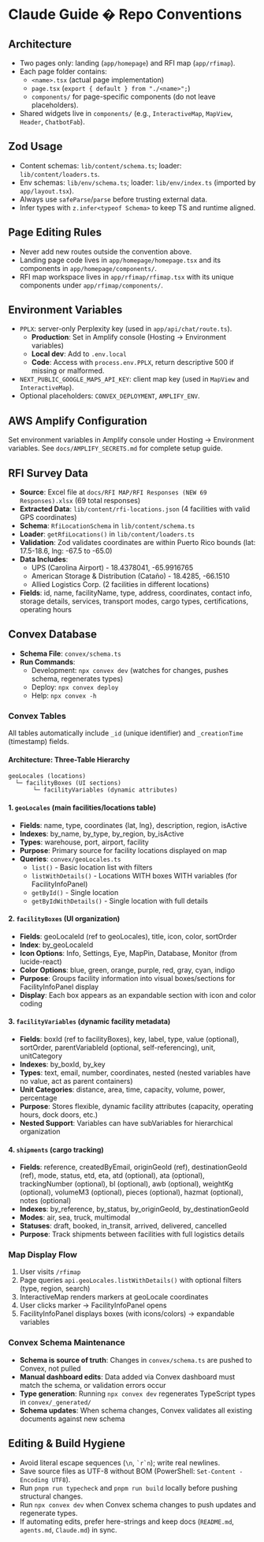 # Claude Guide � Repo Conventions

## Architecture
- Two pages only: landing (`app/homepage`) and RFI map (`app/rfimap`).
- Each page folder contains:
  - `<name>.tsx` (actual page implementation)
  - `page.tsx` (`export { default } from "./<name>";`)
  - `components/` for page-specific components (do not leave placeholders).
- Shared widgets live in `components/` (e.g., `InteractiveMap`, `MapView`, `Header`, `ChatbotFab`).

## Zod Usage
- Content schemas: `lib/content/schema.ts`; loader: `lib/content/loaders.ts`.
- Env schemas: `lib/env/schema.ts`; loader: `lib/env/index.ts` (imported by `app/layout.tsx`).
- Always use `safeParse`/`parse` before trusting external data.
- Infer types with `z.infer<typeof Schema>` to keep TS and runtime aligned.

## Page Editing Rules
- Never add new routes outside the convention above.
- Landing page code lives in `app/homepage/homepage.tsx` and its components in `app/homepage/components/`.
- RFI map workspace lives in `app/rfimap/rfimap.tsx` with its unique components under `app/rfimap/components/`.

## Environment Variables
- `PPLX`: server-only Perplexity key (used in `app/api/chat/route.ts`).
  - **Production**: Set in Amplify console (Hosting -> Environment variables)
  - **Local dev**: Add to `.env.local`
  - **Code**: Access with `process.env.PPLX`, return descriptive 500 if missing or malformed.
- `NEXT_PUBLIC_GOOGLE_MAPS_API_KEY`: client map key (used in `MapView` and `InteractiveMap`).
- Optional placeholders: `CONVEX_DEPLOYMENT`, `AMPLIFY_ENV`.

## AWS Amplify Configuration
Set environment variables in Amplify console under Hosting → Environment variables.
See `docs/AMPLIFY_SECRETS.md` for complete setup guide.

## RFI Survey Data
- **Source**: Excel file at `docs/RFI MAP/RFI Responses (NEW 69 Responses).xlsx` (69 total responses)
- **Extracted Data**: `lib/content/rfi-locations.json` (4 facilities with valid GPS coordinates)
- **Schema**: `RfiLocationSchema` in `lib/content/schema.ts`
- **Loader**: `getRfiLocations()` in `lib/content/loaders.ts`
- **Validation**: Zod validates coordinates are within Puerto Rico bounds (lat: 17.5-18.6, lng: -67.5 to -65.0)
- **Data Includes**:
  - UPS (Carolina Airport) - 18.4378041, -65.9916765
  - American Storage & Distribution (Cataño) - 18.4285, -66.1510
  - Allied Logistics Corp. (2 facilities in different locations)
- **Fields**: id, name, facilityName, type, address, coordinates, contact info, storage details, services, transport modes, cargo types, certifications, operating hours

## Convex Database
- **Schema File**: `convex/schema.ts`
- **Run Commands**:
  - Development: `npx convex dev` (watches for changes, pushes schema, regenerates types)
  - Deploy: `npx convex deploy`
  - Help: `npx convex -h`

### Convex Tables
All tables automatically include `_id` (unique identifier) and `_creationTime` (timestamp) fields.

#### Architecture: Three-Table Hierarchy
```
geoLocales (locations)
  └─ facilityBoxes (UI sections)
       └─ facilityVariables (dynamic attributes)
```

#### 1. `geoLocales` (main facilities/locations table)
- **Fields**: name, type, coordinates {lat, lng}, description, region, isActive
- **Indexes**: by_name, by_type, by_region, by_isActive
- **Types**: warehouse, port, airport, facility
- **Purpose**: Primary source for facility locations displayed on map
- **Queries**: `convex/geoLocales.ts`
  - `list()` - Basic location list with filters
  - `listWithDetails()` - Locations WITH boxes WITH variables (for FacilityInfoPanel)
  - `getById()` - Single location
  - `getByIdWithDetails()` - Single location with full details

#### 2. `facilityBoxes` (UI organization)
- **Fields**: geoLocaleId (ref to geoLocales), title, icon, color, sortOrder
- **Index**: by_geoLocaleId
- **Icon Options**: Info, Settings, Eye, MapPin, Database, Monitor (from lucide-react)
- **Color Options**: blue, green, orange, purple, red, gray, cyan, indigo
- **Purpose**: Groups facility information into visual boxes/sections for FacilityInfoPanel display
- **Display**: Each box appears as an expandable section with icon and color coding

#### 3. `facilityVariables` (dynamic facility metadata)
- **Fields**: boxId (ref to facilityBoxes), key, label, type, value (optional), sortOrder, parentVariableId (optional, self-referencing), unit, unitCategory
- **Indexes**: by_boxId, by_key
- **Types**: text, email, number, coordinates, nested (nested variables have no value, act as parent containers)
- **Unit Categories**: distance, area, time, capacity, volume, power, percentage
- **Purpose**: Stores flexible, dynamic facility attributes (capacity, operating hours, dock doors, etc.)
- **Nested Support**: Variables can have subVariables for hierarchical organization

#### 4. `shipments` (cargo tracking)
- **Fields**: reference, createdByEmail, originGeoId (ref), destinationGeoId (ref), mode, status, etd, eta, atd (optional), ata (optional), trackingNumber (optional), bl (optional), awb (optional), weightKg (optional), volumeM3 (optional), pieces (optional), hazmat (optional), notes (optional)
- **Indexes**: by_reference, by_status, by_originGeoId, by_destinationGeoId
- **Modes**: air, sea, truck, multimodal
- **Statuses**: draft, booked, in_transit, arrived, delivered, cancelled
- **Purpose**: Track shipments between facilities with full logistics details

### Map Display Flow
1. User visits `/rfimap`
2. Page queries `api.geoLocales.listWithDetails()` with optional filters (type, region, search)
3. InteractiveMap renders markers at geoLocale coordinates
4. User clicks marker → FacilityInfoPanel opens
5. FacilityInfoPanel displays boxes (with icons/colors) → expandable variables

### Convex Schema Maintenance
- **Schema is source of truth**: Changes in `convex/schema.ts` are pushed to Convex, not pulled
- **Manual dashboard edits**: Data added via Convex dashboard must match the schema, or validation errors occur
- **Type generation**: Running `npx convex dev` regenerates TypeScript types in `convex/_generated/`
- **Schema updates**: When schema changes, Convex validates all existing documents against new schema

## Editing & Build Hygiene
- Avoid literal escape sequences (`\n`, `` `r`n ``); write real newlines.
- Save source files as UTF-8 without BOM (PowerShell: `Set-Content -Encoding UTF8`).
- Run `pnpm run typecheck` and `pnpm run build` locally before pushing structural changes.
- Run `npx convex dev` when Convex schema changes to push updates and regenerate types.
- If automating edits, prefer here-strings and keep docs (`README.md`, `agents.md`, `Claude.md`) in sync.


